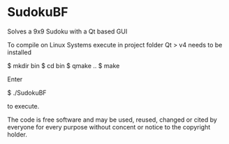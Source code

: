 # SudokuBF
Solves a 9x9 Sudoku with a Qt based GUI

To compile on Linux Systems execute in project folder
Qt > v4 needs to be installed 

  $ mkdir bin
  $ cd bin
  $ qmake ..
  $ make


Enter

  $ ./SudokuBF
  
to execute.


The code is free software and may be used, reused, changed or cited by everyone for every purpose without concent or notice to the copyright holder. 
